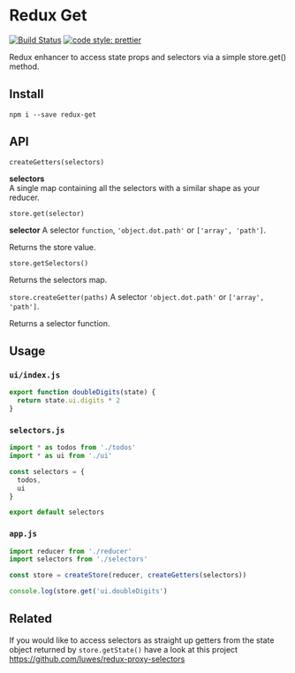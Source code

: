 # Redux Get

[![Build Status](https://travis-ci.org/luwes/redux-get.svg?branch=master)](https://travis-ci.org/luwes/redux-get)
[![code style: prettier](https://img.shields.io/badge/code_style-prettier-ff69b4.svg?style=flat-square)](https://github.com/prettier/prettier)

Redux enhancer to access state props and selectors via a simple store.get() method.

## Install

```
npm i --save redux-get
```

## API

`createGetters(selectors)`

**selectors**  
A single map containing all the selectors with a similar shape as your reducer.

`store.get(selector)`

**selector**
A selector `function`, `'object.dot.path'` or `['array', 'path']`.

Returns the store value.

`store.getSelectors()`

Returns the selectors map.

`store.createGetter(paths)`
A selector `'object.dot.path'` or `['array', 'path']`.

Returns a selector function.

## Usage

### `ui/index.js`

```js
export function doubleDigits(state) {
  return state.ui.digits * 2
}
```

### `selectors.js`

```js
import * as todos from './todos'
import * as ui from './ui'

const selectors = {
  todos,
  ui
}

export default selectors
```

### `app.js`
```js
import reducer from './reducer'
import selectors from './selectors'

const store = createStore(reducer, createGetters(selectors))

console.log(store.get('ui.doubleDigits')
```

## Related

If you would like to access selectors as straight up getters from the state object returned by `store.getState()` have a look at this project https://github.com/luwes/redux-proxy-selectors
